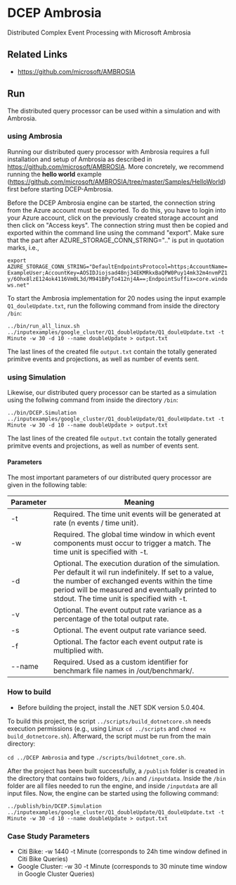 # DCEP Ambrosia
Distributed Complex Event Processing with Microsoft Ambrosia

## Related Links
- https://github.com/microsoft/AMBROSIA

## Run

The distributed query processor can be used within a simulation and with Ambrosia.


### using Ambrosia
Running our distributed query processor with Ambrosia requires a full installation and setup of Ambrosia as described in https://github.com/microsoft/AMBROSIA.
More concretely, we recommend running the **hello world** example (https://github.com/microsoft/AMBROSIA/tree/master/Samples/HelloWorld) first before starting DCEP-Ambrosia.

Before the DCEP Ambrosia engine can be started, the connection string from the Azure account must be exported. To do this, you have to login into your Azure account, click on the previously created storage account and then click on "Access keys". The connection string must then be copied and exported within the command line using the command "export". Make sure that the part after AZURE_STORAGE_CONN_STRING=".." is put in quotation marks, i.e.,

`export AZURE_STORAGE_CONN_STRING="DefaultEndpointsProtocol=https;AccountName=ExampleUser;AccountKey=AOSIDJiojsad48nj34EKMRkxBaQPW0Puy14mk32m4nvmPZ1y/6Ohx8lzE124ok4116Vm0L3d/M941BPyTo412nj4A==;EndpointSuffix=core.windows.net"`

To start the Ambrosia implementation for 20 nodes using the input example `Q1_douleUpdate.txt`, run the following command from inside the directory `/bin`:

`../bin/run_all_linux.sh ../inputexamples/google_cluster/Q1_doubleUpdate/Q1_douleUpdate.txt -t Minute -w 30 -d 10 --name doubleUpdate > output.txt`

The last lines of the created file `output.txt` contain the totally generated primitve events and projections, as well as number of events sent.

### using Simulation

Likewise, our distributed query processor can be started as a simulation using the follwing command from inside the directory `/bin`:

`../bin/DCEP.Simulation ../inputexamples/google_cluster/Q1_doubleUpdate/Q1_douleUpdate.txt -t Minute -w 30 -d 10 --name doubleUpdate > output.txt`

The last lines of the created file `output.txt` contain the totally generated primitve events and projections, as well as number of events sent.

#### Parameters

The most important parameters of our distributed query processor are given in the following table:

Parameter | Meaning
------------ | -------------
-t| Required. The time unit events will be generated at rate (n events / time unit).
 -w | Required. The global time window in which event components must occur to trigger a match. The time unit is specified with -t.
-d |  Optional. The execution duration of the simulation. Per default it wil run indefinitely. If set to a value, the number of exchanged events within the time period will be measured and eventually printed to stdout. The time unit is specified with -t.
-v | Optional. The event output rate variance as a percentage of the total output rate.
-s | Optional. The event output rate variance seed.
-f | Optional. The factor each event output rate is multiplied with.
--name | Required. Used as a custom identifier for benchmark file names in /out/benchmark/.

### How to build
- Before building the project, install the .NET SDK version 5.0.404.

To build this project, the script `../scripts/build_dotnetcore.sh` needs execution permissions (e.g., using Linux `cd ../scripts` and `chmod +x build_dotnetcore.sh`). Afterward, the script must be run from the main directory:

`cd ../DCEP Ambrosia` and type `./scripts/buildotnet_core.sh`.

After the project has been built successfully, a `/publish` folder is created in the directory that contains two folders, `/bin` and `/inputdata`. Inside the `/bin` folder are all files needed to run the engine, and inside `/inputdata` are all input files. Now, the engine can be started using the following command:

`../publish/bin/DCEP.Simulation ../inputexamples/google_cluster/Q1_doubleUpdate/Q1_douleUpdate.txt -t Minute -w 30 -d 10 --name doubleUpdate > output.txt`


### Case Study Parameters

- Citi Bike: -w 1440 -t Minute (corresponds to 24h time window defined in Citi Bike Queries)
- Google Cluster: -w 30 -t Minute (corresponds to 30 minute time window in Google Cluster Queries)

